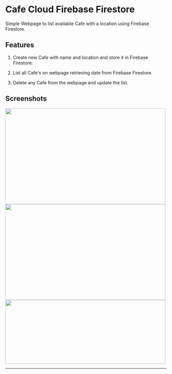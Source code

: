 # Cafe Cloud Firebase Firestore

Simple Webpage to list available Cafe with a location using Firebase Firestore.

## Features

1. Create new Cafe with name and location and store it in Firebase Firestore.

2. List all Cafe's on webpage retrieving date from Firebase Firestore.

3. Delete any Cafe from the webpage and update the list.

## Screenshots


<img src="https://user-images.githubusercontent.com/15984084/119035435-32ffef00-b9cd-11eb-86b5-1996f583e5b6.png" width="500" height="300"/>

<img src="https://user-images.githubusercontent.com/15984084/119035447-36937600-b9cd-11eb-8e5c-b01cd3fdf92f.png" width="500" height="300"/>

<img src="https://user-images.githubusercontent.com/15984084/119035452-372c0c80-b9cd-11eb-9478-012fc3e5061e.png" width="500" height="200"/>

---
